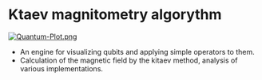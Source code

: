 # Ktaev magnitometry algorythm
[![Quantum-Plot.png](https://i.postimg.cc/Cdyf5jzg/Quantum-Plot.png)](https://postimg.cc/kRc5hRQ1)
* An engine for visualizing qubits and applying simple operators to them. 
* Calculation of the magnetic field by the kitaev method, analysis of various implementations.
